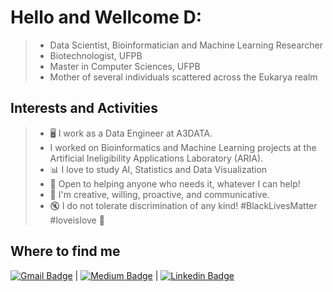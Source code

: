 # Hello and Wellcome D:

> * Data Scientist, Bioinformatician and Machine Learning Researcher
> * Biotechnologist, UFPB
> * Master in Computer Sciences, UFPB
> * Mother of several individuals scattered across the Eukarya realm

## Interests and Activities

> - 🖥 I work as a Data Engineer at A3DATA.
> -    I worked on Bioinformatics and Machine Learning projects at the Artificial Ineligibility Applications Laboratory (ARIA).
> - 📊 I love to study AI, Statistics and Data Visualization
> - 💌 Open to helping anyone who needs it, whatever I can help!
> - 🦊 I'm creative, willing, proactive, and communicative.
> - 🔇 I do not tolerate discrimination of any kind! #BlackLivesMatter #loveislove 🌈

## Where to find me

[![Gmail Badge](https://img.shields.io/badge/-annieebeltrao@gmail.com-c14438?style=flat-square&logo=Gmail&logoColor=white&link=mailto:annieebeltrao@gmail.com)](mailto:annieebeltrao@gmail.com) | [![Medium Badge](https://img.shields.io/badge/anniebeltrao-black?style=flat-square&logo=Medium&logoColor=white&link=https://anniebeltrao.medium.com/)](https://anniebeltrao.medium.com/) | [![Linkedin Badge](https://img.shields.io/badge/-AnnieBeltrão-blue?style=flat-square&logo=Linkedin&logoColor=white&link=https://www.linkedin.com/in/annie-beltr%C3%A3o-305013143/)](https://www.linkedin.com/in/annie-beltr%C3%A3o-305013143/)

